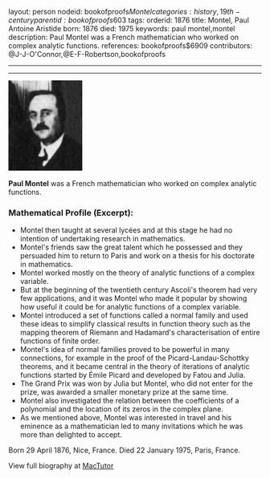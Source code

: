 layout: person
nodeid: bookofproofs$Montel
categories: history,19th-century
parentid: bookofproofs$603
tags: 
orderid: 1876
title: Montel, Paul Antoine Aristide
born: 1876
died: 1975
keywords: paul montel,montel
description: Paul Montel was a French mathematician who worked on complex analytic functions.
references: bookofproofs$6909
contributors: @J-J-O'Connor,@E-F-Robertson,bookofproofs

---



---

![Montel.jpg](https://github.com/bookofproofs/bookofproofs.github.io/blob/main/_sources/_assets/images/portraits/Montel.jpg?raw=true)

**Paul Montel** was a French mathematician who worked on complex analytic functions.

### Mathematical Profile (Excerpt):
* Montel then taught at several lycées and at this stage he had no intention of undertaking research in mathematics.
* Montel's friends saw the great talent which he possessed and they persuaded him to return to Paris and work on a thesis for his doctorate in mathematics.
* Montel worked mostly on the theory of analytic functions of a complex variable.
* But at the beginning of the twentieth century Ascoli's theorem had very few applications, and it was Montel who made it popular by showing how useful it could be for analytic functions of a complex variable.
* Montel introduced a set of functions called a normal family and used these ideas to simplify classical results in function theory such as the mapping theorem of Riemann and Hadamard's characterisation of entire functions of finite order.
* Montel's idea of normal families proved to be powerful in many connections, for example in the proof of the Picard-Landau-Schottky theorems, and it became central in the theory of iterations of analytic functions started by Émile Picard and developed by Fatou and Julia.
* The Grand Prix was won by Julia but Montel, who did not enter for the prize, was awarded a smaller monetary prize at the same time.
* Montel also investigated the relation between the coefficients of a polynomial and the location of its zeros in the complex plane.
* As we mentioned above, Montel was interested in travel and his eminence as a mathematician led to many invitations which he was more than delighted to accept.

Born 29 April 1876, Nice, France. Died 22 January 1975, Paris, France.

View full biography at [MacTutor](https://mathshistory.st-andrews.ac.uk/Biographies/Montel/)
